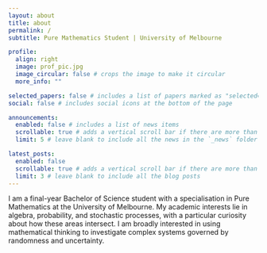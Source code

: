```yaml
---
layout: about
title: about
permalink: /
subtitle: Pure Mathematics Student | University of Melbourne

profile:
  align: right
  image: prof_pic.jpg
  image_circular: false # crops the image to make it circular
  more_info: ""

selected_papers: false # includes a list of papers marked as "selected={true}"
social: false # includes social icons at the bottom of the page

announcements:
  enabled: false # includes a list of news items
  scrollable: true # adds a vertical scroll bar if there are more than 3 news items
  limit: 5 # leave blank to include all the news in the `_news` folder

latest_posts:
  enabled: false
  scrollable: true # adds a vertical scroll bar if there are more than 3 new posts items
  limit: 3 # leave blank to include all the blog posts
---
```


I am a final-year Bachelor of Science student with a specialisation in Pure Mathematics at the University of Melbourne. My academic interests lie in algebra, probability, and stochastic processes, with a particular curiosity about how these areas intersect. I am broadly interested in using mathematical thinking to investigate complex systems governed by randomness and uncertainty.
